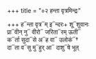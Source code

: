 +++
title = "०२ हन्ता वृत्रमिन्द्रः"

+++
ह᳓न्ता वृत्र᳓म् इ᳓न्दरः+ शू᳓शुवानः  
प्रा᳓वीन् नु᳓ वीरो᳓ जरिता᳓रम् ऊती᳓  
क᳓र्ता सुदा᳓से अ᳓ह वा᳓ उलोकं᳓†  
दा᳓ता व᳓सु मु᳓हुर् आ᳓ दाशु᳓षे भूत्